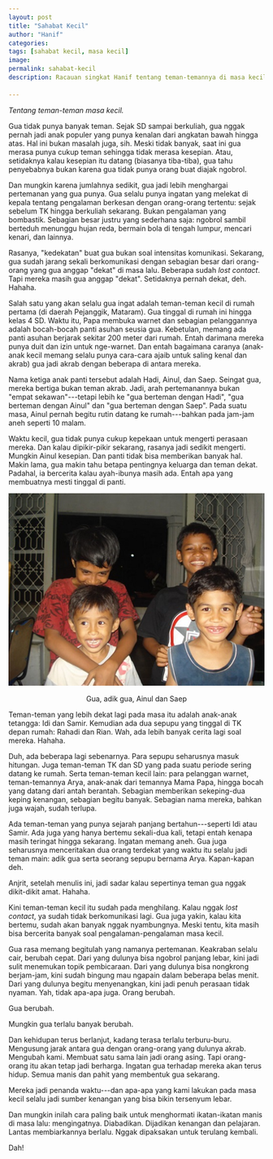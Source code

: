 ```yaml
---
layout: post
title: "Sahabat Kecil"
author: "Hanif" 
categories: 
tags: [sahabat kecil, masa kecil]
image: 
permalink: sahabat-kecil
description: Racauan singkat Hanif tentang teman-temannya di masa kecil. 

---
```


*Tentang teman-teman masa kecil.* <!--more-->

Gua tidak punya banyak teman. Sejak SD sampai berkuliah, gua nggak pernah jadi anak populer yang punya kenalan dari angkatan bawah hingga atas. Hal ini bukan masalah juga, sih. Meski tidak banyak, saat ini gua merasa punya cukup teman sehingga tidak merasa kesepian. Atau, setidaknya kalau kesepian itu datang (biasanya tiba-tiba), gua tahu penyebabnya bukan karena gua tidak punya orang buat diajak ngobrol. 

Dan mungkin karena jumlahnya sedikit, gua jadi lebih menghargai pertemanan yang gua punya. Gua selalu punya ingatan yang melekat di kepala tentang pengalaman berkesan dengan orang-orang tertentu: sejak sebelum TK hingga berkuliah sekarang. Bukan pengalaman yang bombastik. Sebagian besar justru yang sederhana saja: ngobrol sambil berteduh menunggu hujan reda, bermain bola di tengah lumpur, mencari kenari, dan lainnya. 

Rasanya, "kedekatan" buat gua bukan soal intensitas komunikasi. Sekarang, gua sudah jarang sekali berkomunikasi dengan sebagian besar dari orang-orang yang gua anggap "dekat" di masa lalu. Beberapa sudah *lost contact*. Tapi mereka masih gua anggap "dekat". Setidaknya pernah dekat, deh. Hahaha. 

Salah satu yang akan selalu gua ingat adalah teman-teman kecil di rumah pertama (di daerah Pejanggik, Mataram). Gua tinggal di rumah ini hingga kelas 4 SD. Waktu itu, Papa membuka warnet dan sebagian pelanggannya adalah bocah-bocah panti asuhan seusia gua. Kebetulan, memang ada panti asuhan berjarak sekitar 200 meter dari rumah. Entah darimana mereka punya duit dan izin untuk nge-warnet. Dan entah bagaimana caranya (anak-anak kecil memang selalu punya cara-cara ajaib untuk saling kenal dan akrab) gua jadi akrab dengan beberapa di antara mereka. 

Nama ketiga anak panti tersebut adalah Hadi, Ainul, dan Saep. Seingat gua, mereka bertiga bukan teman akrab. Jadi, arah pertemanannya bukan "empat sekawan"---tetapi lebih ke "gua berteman dengan Hadi", "gua berteman dengan Ainul" dan "gua berteman dengan Saep". Pada suatu masa, Ainul pernah begitu rutin datang ke rumah---bahkan pada jam-jam aneh seperti 10 malam. 

Waktu kecil, gua tidak punya cukup kepekaan untuk mengerti perasaan mereka. Dan kalau dipikir-pikir sekarang, rasanya jadi sedikit mengerti. Mungkin Ainul kesepian. Dan panti tidak bisa memberikan banyak hal. Makin lama, gua makin tahu betapa pentingnya keluarga dan teman dekat. Padahal, ia bercerita kalau ayah-ibunya masih ada. Entah apa yang membuatnya mesti tinggal di panti. 

<div align="center">
    <img alt="gua dan sahabat kecil" src="/assets/img/sahabat-kecil.jpg">
</div>

<p style="text-align: center;">Gua, adik gua, Ainul dan Saep</p>

Teman-teman yang lebih dekat lagi pada masa itu adalah anak-anak tetangga: Idi dan Samir. Kemudian ada dua sepupu yang tinggal di TK depan rumah: Rahadi dan Rian. Wah, ada lebih banyak cerita lagi soal mereka. Hahaha. 

Duh, ada beberapa lagi sebenarnya. Para sepupu seharusnya masuk hitungan. Juga teman-teman TK dan SD yang pada suatu periode sering datang ke rumah. Serta teman-teman kecil lain: para pelanggan warnet, teman-temannya Arya, anak-anak dari temannya Mama Papa, hingga bocah yang datang dari antah berantah. Sebagian memberikan sekeping-dua keping kenangan, sebagian begitu banyak. Sebagian nama mereka, bahkan juga wajah, sudah terlupa. 

Ada teman-teman yang punya sejarah panjang bertahun---seperti Idi atau Samir. Ada juga yang hanya bertemu sekali-dua kali, tetapi entah kenapa masih teringat hingga sekarang. Ingatan memang aneh. Gua juga seharusnya menceritakan dua orang terdekat yang waktu itu selalu jadi teman main: adik gua serta seorang sepupu bernama Arya. Kapan-kapan deh. 

Anjrit, setelah menulis ini, jadi sadar kalau sepertinya teman gua nggak dikit-dikit amat. Hahaha. 

Kini teman-teman kecil itu sudah pada menghilang. Kalau nggak *lost contact*, ya sudah tidak berkomunikasi lagi. Gua juga yakin, kalau kita bertemu, sudah akan banyak nggak nyambungnya. Meski tentu, kita masih bisa bercerita banyak soal pengalaman-pengalaman masa kecil. 

Gua rasa memang begitulah yang namanya pertemanan. Keakraban selalu cair, berubah cepat. Dari yang dulunya bisa ngobrol panjang lebar, kini jadi sulit menemukan topik pembicaraan. Dari yang dulunya bisa nongkrong berjam-jam, kini sudah bingung mau ngapain dalam beberapa belas menit. Dari yang dulunya begitu menyenangkan, kini jadi penuh perasaan tidak nyaman. Yah, tidak apa-apa juga. Orang berubah. 

Gua berubah. 

Mungkin gua terlalu banyak berubah. 

Dan kehidupan terus berlanjut, kadang terasa terlalu terburu-buru. Mengusung jarak antara gua dengan orang-orang yang dulunya akrab. Mengubah kami. Membuat satu sama lain jadi orang asing. Tapi orang-orang itu akan tetap jadi berharga. Ingatan gua terhadap mereka akan terus hidup. Semua manis dan pahit yang membentuk gua sekarang. 

Mereka jadi penanda waktu---dan apa-apa yang kami lakukan pada masa kecil selalu jadi sumber kenangan yang bisa bikin tersenyum lebar.

Dan mungkin inilah cara paling baik untuk menghormati ikatan-ikatan manis di masa lalu: mengingatnya. Diabadikan. Dijadikan kenangan dan pelajaran. Lantas membiarkannya berlalu. Nggak dipaksakan untuk terulang kembali. 

Dah!